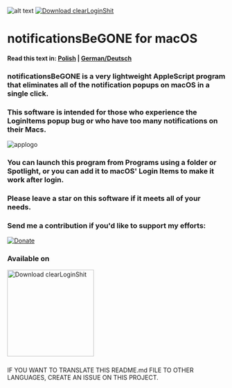 ![alt text](https://img.shields.io/badge/Release-Stable-green)
[![Download clearLoginShit](https://img.shields.io/sourceforge/dm/clearloginshit.svg)](https://sourceforge.net/projects/clearloginshit/files/latest/download)
# notificationsBeGONE for macOS
#### Read this text in: [Polish](https://github.com/karolpszo/notificationsbegone/blob/main/README-pl.md) | [German/Deutsch](https://github.com/karolpszo/notificationsbegone/blob/main/README-de.md)
### notificationsBeGONE is a very lightweight AppleScript program that eliminates all of the notification popups on macOS in a single click.
### This software is intended for those who experience the LoginItems popup bug or who have too many notifications on their Macs.

![applogo](https://i.imgur.com/mnm2GrD.png)

### You can launch this program from Programs using a folder or Spotlight, or you can add it to macOS' Login Items to make it work after login.
### Please leave a star on this software if it meets all of your needs.

### Send me a contribution if you'd like to support my efforts: 
[![Donate](https://img.shields.io/badge/Donate-PayPal-blue.svg)](https://paypal.com/karolpszo)

### Available on
<a href="https://sourceforge.net/p/clearloginshit/"><img alt="Download clearLoginShit" src="https://sourceforge.net/sflogo.php?type=17&group_id=3611141" width=200></a>
### 
IF YOU WANT TO TRANSLATE THIS README.md FILE TO OTHER LANGUAGES, CREATE AN ISSUE ON THIS PROJECT.
